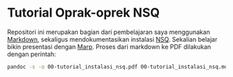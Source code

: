 # Tutorial Oprak-oprek NSQ

Repositori ini merupakan bagian dari pembelajaran saya menggunakan [Markdown](https://www.markdownguide.org//), sekaligus mendokumentasikan instalasi [NSQ](https://nsq.io). Sekalian belajar bikin presentasi dengan [Marp](https://marp.app/). Proses dari markdown ke PDF dilakukan dengan perintah:
```sh
pandoc -s -o 00-tutorial_instalasi_nsq.pdf 00-tutorial_instalasi_nsq.md
```
